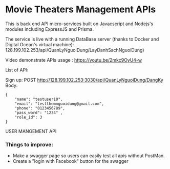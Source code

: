 # Movie Theaters Management APIs

This is back end API micro-services built on Javacscript and Nodejs's modules including ExpressJS and Prisma.

The service is live with a running DataBase server (thanks to Docker and Digital Ocean's virtual machine): 128.199.102.253/api/QuanLyNguoiDung/LayDanhSachNguoiDung)

Video demonstrate APIs usage : https://youtu.be/2mkc9OyU4-w

List of API:

Sign up: 
POST http://128.199.102.253:3030/api/QuanLyNguoiDung/DangKy
Body: 
```
{
    "name": "testuser10", 
    "email": "testthemnguoidung@gmail.com",
    "phone": "0123456789",
    "pass_word": "1234" ,
    "role_id": 3
}
```

USER MANGEMENT API

### Things to improve: 
- Make a swagger page so users can easily test all apis without PostMan.
- Create a "login with Facebook" button for the swagger



